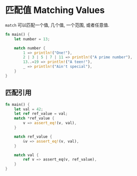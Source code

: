# 匹配值 Matching Values

`match` 可以匹配一个值, 几个值, 一个范围, 或者任意值.

```rust
fn main() {
    let number = 13;

    match number {
        1 => println!("One!"),
        2 | 3 | 5 | 7 | 11 => println!("A prime number"),
        13..=19 => println!("A teen!"),
        _ => println!("Ain't special"),
    }
}
```

## 匹配引用

```rust
fn main() {
    let val = 42;
    let ref ref_value = val;
    match *ref_value {
        v => assert_eq!(v, val),
    }

    match ref_value {
        &v => assert_eq!(v, val),
    }

    match val {
        ref v => assert_eq(v, ref_value),
    }
}
```
